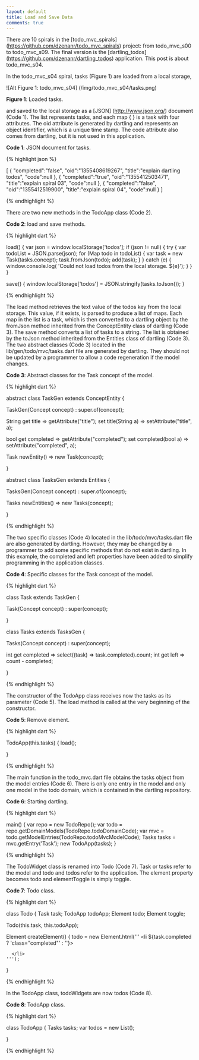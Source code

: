```yaml
---
layout: default
title: Load and Save Data
comments: true
---
```


There are 10 spirals in the [todo_mvc_spirals] (https://github.com/dzenanr/todo_mvc_spirals) project: from todo_mvc_s00 to todo_mvc_s09. The final version is the [dartling_todos] (https://github.com/dzenanr/dartling_todos) application. This post is about todo_mvc_s04.

In the todo_mvc_s04 spiral, tasks (Figure 1) are loaded from a local storage,

![Alt Figure 1: todo_mvc_s04] (/img/todo_mvc_s04/tasks.png)

**Figure 1**: Loaded tasks.

and saved to the local storage as a [JSON] (http://www.json.org/) document (Code 1). The list represents tasks, and each map { } is a task with four attributes. The oid attribute is generated by dartling and represents an object identifier, which is a unique time stamp. The code attribute also comes from dartling, but it is not used in this application.

**Code 1**: JSON document for tasks.

{% highlight json %}

[
   {
      "completed":"false",
      "oid":"1355408619267",
      "title":"explain dartling todos",
      "code":null
   },
   {
      "completed":"true",
      "oid":"1355412503471",
      "title":"explain spiral 03",
      "code":null
   },
   {
      "completed":"false",
      "oid":"1355412519900",
      "title":"explain spiral 04",
      "code":null
   }
]

{% endhighlight %}

There are two new methods in the TodoApp class (Code 2). 

**Code 2**: load and save methods.

{% highlight dart %}

  load() {
    var json = window.localStorage['todos'];
    if (json != null) {
      try {
        var todoList = JSON.parse(json);
        for (Map todo in todoList) {
          var task = new Task(tasks.concept);
          task.fromJson(todo);
          add(task);
        }
      } catch (e) {
        window.console.log(
            'Could not load todos from the local storage. ${e}');
      }
    }
  }

  save() {
    window.localStorage['todos'] = JSON.stringify(tasks.toJson());
  }

{% endhighlight %}

The load method retrieves the text value of the todos key from the local storage. This value, if it exists, is parsed to produce a list of maps. Each map in the list is a task, which is then converted to a dartling object by the fromJson method inherited from the ConceptEntity class of dartling (Code 3). The save method converts a list of tasks to a string. The list is obtained by the toJson method inherited from the Entities class of dartling (Code 3). The two abstract classes (Code 3) located in the lib/gen/todo/mvc/tasks.dart file are generated by dartling. They should not be updated by a programmer to allow a code regeneration if the model changes.

**Code 3**: Abstract classes for the Task concept of the model.

{% highlight dart %}

abstract class TaskGen extends ConceptEntity<Task> {

  TaskGen(Concept concept) : super.of(concept);

  String get title => getAttribute("title");
  set title(String a) => setAttribute("title", a);

  bool get completed => getAttribute("completed");
  set completed(bool a) => setAttribute("completed", a);

  Task newEntity() => new Task(concept);

}

abstract class TasksGen extends Entities<Task> {

  TasksGen(Concept concept) : super.of(concept);

  Tasks newEntities() => new Tasks(concept);

}

{% endhighlight %}

The two specific classes (Code 4) located in the lib/todo/mvc/tasks.dart file are also generated by dartling. However, they may be changed by a programmer to add some specific methods that do not exist in dartling. In this example, the completed and left properties have been added to simplify programming in the application classes.

**Code 4**: Specific classes for the Task concept of the model.

{% highlight dart %}

class Task extends TaskGen {

  Task(Concept concept) : super(concept);

}

class Tasks extends TasksGen {

  Tasks(Concept concept) : super(concept);

  int get completed => select((task) => task.completed).count;
  int get left => count - completed;

}

{% endhighlight %}

The constructor of the TodoApp class receives now the tasks as its parameter (Code 5). The load method is called at the very beginning of the constructor.

**Code 5**: Remove element.

{% highlight dart %}

  TodoApp(this.tasks) {
    load();

  }

{% endhighlight %}

The main function in the todo_mvc.dart file obtains the tasks object from the model entries (Code 6). There is only one entry in the model and only one model in the todo domain, which is contained in the dartling repository.

**Code 6**: Starting dartling.

{% highlight dart %}

main() {
  var repo = new TodoRepo();
  var todo = repo.getDomainModels(TodoRepo.todoDomainCode);
  var mvc = todo.getModelEntries(TodoRepo.todoMvcModelCode);
  Tasks tasks = mvc.getEntry('Task');
  new TodoApp(tasks);
}

{% endhighlight %}

The TodoWidget class is renamed into Todo (Code 7). Task or tasks refer to the model and todo and todos refer to the application. The element property becomes todo and elementToggle is simply toggle.

**Code 7**: Todo class.

{% highlight dart %}

class Todo {
  Task task;
  TodoApp todoApp;
  Element todo;
  Element toggle;

  Todo(this.task, this.todoApp);

  Element createElement() {
    todo = new Element.html('''
      <li ${task.completed ? 'class="completed"' : ''}>
        
      </li>
    ''');

}

{% endhighlight %}

In the TodoApp class, todoWidgets are now todos (Code 8).

**Code 8**: TodoApp class.

{% highlight dart %}

class TodoApp {
  Tasks tasks;
  var todos = new List<Todo>();

}

{% endhighlight %}

